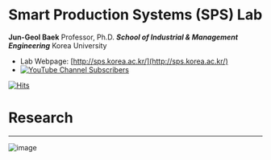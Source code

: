 # Smart Production Systems (SPS) Lab

**Jun-Geol Baek**
Professor, Ph.D.
***School of Industrial & Management Engineering***
Korea University

* Lab Webpage: [http://sps.korea.ac.kr/](http://sps.korea.ac.kr/)
* [![YouTube Channel Subscribers](https://img.shields.io/youtube/channel/subscribers/{www.youtube.com/@spslab.1648}?style=social)](https://www.youtube.com/channel/{www.youtube.com/@spslab.1648}?sub_confirmation=1)


[![Hits](https://hits.seeyoufarm.com/api/count/incr/badge.svg?url=https%3A%2F%2Fgithub.com%2FSPS-KoreaUniv&count_bg=%2379C83D&title_bg=%23555555&icon=&icon_color=%23E7E7E7&title=Welcome+to+SPS+Lab&edge_flat=false)](https://hits.seeyoufarm.com)

# Research
---
![image](https://github.com/SPS-KoreaUniv/.github/assets/89930713/06e908f0-ede3-404d-af75-affe67866b06)
